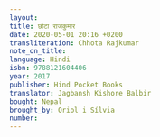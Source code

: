 ```yaml
---
layout:
title: छोटा राजकुमार
date: 2020-05-01 20:16 +0200
transliteration: Chhota Rajkumar
note_on_title:
language: Hindi
isbn: 9788121604406
year: 2017
publisher: Hind Pocket Books
translator: Jagbansh Kishore Balbir
bought: Nepal
brought_by: Oriol i Sílvia
number:
---
```

